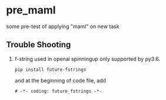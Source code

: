 # pre_maml
some pre-test of applying "maml" on new task


## Trouble Shooting
1. f-string used in openai spinningup only supported by py3.6.  
   ```
   pip install future-fstrings
   ```
   and at the beginning of code file, add
   ```
   # -*- coding: future_fstrings -*-
   ```
